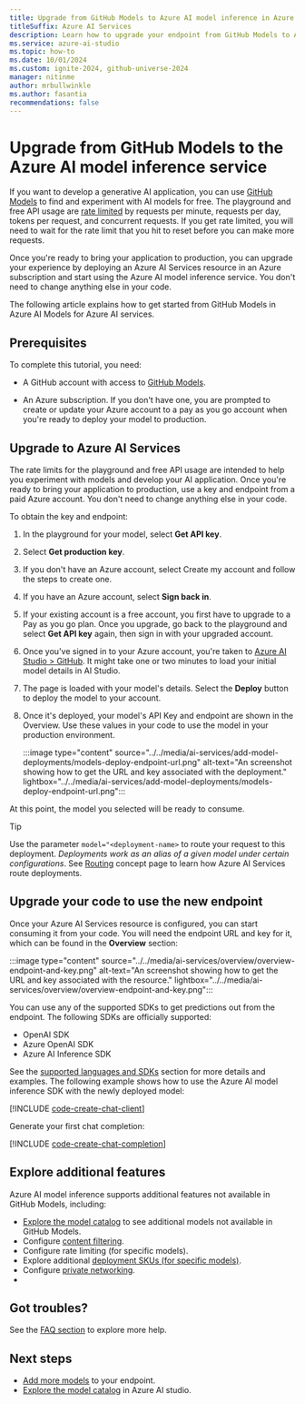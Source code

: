 ```yaml
---
title: Upgrade from GitHub Models to Azure AI model inference in Azure AI Services
titleSuffix: Azure AI Services
description: Learn how to upgrade your endpoint from GitHub Models to Azure AI Models in AI Services
ms.service: azure-ai-studio
ms.topic: how-to
ms.date: 10/01/2024
ms.custom: ignite-2024, github-universe-2024
manager: nitinme
author: mrbullwinkle
ms.author: fasantia 
recommendations: false
---
```


# Upgrade from GitHub Models to the Azure AI model inference service

If you want to develop a generative AI application, you can use [GitHub Models](https://docs.github.com/en/github-models/) to find and experiment with AI models for free. The playground and free API usage are [rate limited](https://docs.github.com/en/github-models/prototyping-with-ai-models#rate-limits) by requests per minute, requests per day, tokens per request, and concurrent requests. If you get rate limited, you will need to wait for the rate limit that you hit to reset before you can make more requests.

Once you're ready to bring your application to production, you can upgrade your experience by deploying an Azure AI Services resource in an Azure subscription and start using the Azure AI model inference service. You don't need to change anything else in your code.

The following article explains how to get started from GitHub Models in Azure AI Models for Azure AI services.

## Prerequisites

To complete this tutorial, you need:

* A GitHub account with access to [GitHub Models](https://docs.github.com/en/github-models/).

* An Azure subscription. If you don't have one, you are prompted to create or update your Azure account to a pay as you go account when you're ready to deploy your model to production.

## Upgrade to Azure AI Services

The rate limits for the playground and free API usage are intended to help you experiment with models and develop your AI application. Once you're ready to bring your application to production, use a key and endpoint from a paid Azure account. You don't need to change anything else in your code.

To obtain the key and endpoint:

1. In the playground for your model, select **Get API key**.

2. Select **Get production key**.

3. If you don't have an Azure account, select Create my account and follow the steps to create one.

4. If you have an Azure account, select **Sign back in**.

5. If your existing account is a free account, you first have to upgrade to a Pay as you go plan. Once you upgrade, go back to the playground and select **Get API key** again, then sign in with your upgraded account.

6. Once you've signed in to your Azure account, you're taken to [Azure AI Studio > GitHub](https://ai-azure.com/GitHub). It might take one or two minutes to load your initial model details in AI Studio.

7. The page is loaded with your model's details. Select the **Deploy** button to deploy the model to your account.

8. Once it's deployed, your model's API Key and endpoint are shown in the Overview. Use these values in your code to use the model in your production environment.

    :::image type="content" source="../../media/ai-services/add-model-deployments/models-deploy-endpoint-url.png" alt-text="An screenshot showing how to get the URL and key associated with the deployment." lightbox="../../media/ai-services/add-model-deployments/models-deploy-endpoint-url.png":::

At this point, the model you selected will be ready to consume. 

> [!TIP]
> Use the parameter `model="<deployment-name>` to route your request to this deployment. *Deployments work as an alias of a given model under certain configurations*. See [Routing](../concepts/endpoints.md#routing) concept page to learn how Azure AI Services route deployments.

## Upgrade your code to use the new endpoint

Once your Azure AI Services resource is configured, you can start consuming it from your code. You will need the endpoint URL and key for it, which can be found in the **Overview** section:

:::image type="content" source="../../media/ai-services/overview/overview-endpoint-and-key.png" alt-text="An screenshot showing how to get the URL and key associated with the resource." lightbox="../../media/ai-services/overview/overview-endpoint-and-key.png":::

You can use any of the supported SDKs to get predictions out from the endpoint. The following SDKs are officially supported:

* OpenAI SDK
* Azure OpenAI SDK
* Azure AI Inference SDK

See the [supported languages and SDKs](../concepts/endpoints.md#azure-ai-inference-endpoint) section for more details and examples. The following example shows how to use the Azure AI model inference SDK with the newly deployed model:

[!INCLUDE [code-create-chat-client](../../includes/ai-services/code-create-chat-client.md)]

Generate your first chat completion:

[!INCLUDE [code-create-chat-completion](../../includes/ai-services/code-create-chat-completion.md)]

## Explore additional features

Azure AI model inference supports additional features not available in GitHub Models, including:

* [Explore the model catalog](https://ai.azure.com/github/models) to see additional models not available in GitHub Models.
* Configure [content filtering](../../concepts/content-filtering.md).
* Configure rate limiting (for specific models).
* Explore additional [deployment SKUs (for specific models)](../concepts/deployment-types.md).
* Configure [private networking](../../../ai-services/cognitive-services-virtual-networks.md?context=/azure/ai-studio/context/context).
* 
## Got troubles?

See the [FAQ section](../faq.yml) to explore more help.

## Next steps

* [Add more models](create-model-deployments.md) to your endpoint.
* [Explore the model catalog](https://ai.azure.com/github/models) in Azure AI studio.